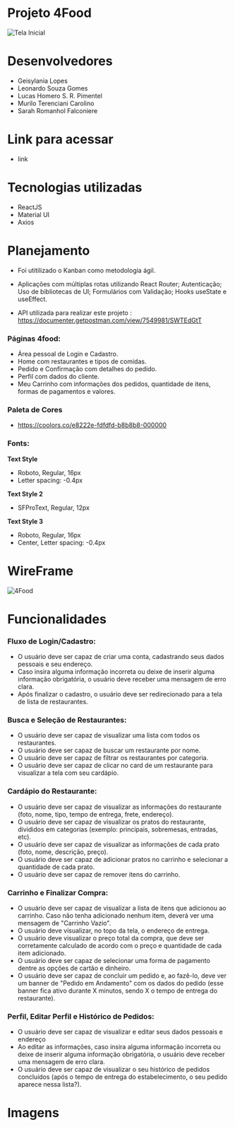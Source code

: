# Projeto 4Food 
![Tela Inicial](https://user-images.githubusercontent.com/86701927/139736513-c05e5ab1-9a65-4c19-9692-cad07c1a6f0b.png)

# Desenvolvedores

- Geisylania Lopes
- Leonardo Souza Gomes
- Lucas Homero S. R. Pimentel
- Murilo Terenciani Carolino
- Sarah Romanhol Falconiere

# Link para acessar

- link

# Tecnologias utilizadas

- ReactJS
- Material UI
- Axios

# Planejamento

- Foi utitilizado o Kanban como metodologia ágil.
- Aplicações com múltiplas rotas utilizando React Router;  Autenticação;  Uso de bibliotecas de UI;  Formulários com Validação;  Hooks useState e useEffect.

- API utilizada para realizar este projeto : https://documenter.getpostman.com/view/7549981/SWTEdGtT
 
### Páginas 4food:
 - Área pessoal de Login e Cadastro.
 - Home com restaurantes e tipos de comidas.
 - Pedido e Confirmação com detalhes do pedido. 
 - Perfil com dados do cliente.
 - Meu Carrinho com informações dos pedidos, quantidade de itens, formas de pagamentos e valores.
 
### Paleta de Cores
- https://coolors.co/e8222e-fdfdfd-b8b8b8-000000
### Fonts: 
**Text Style**
- Roboto, Regular, 16px 
- Letter spacing: -0.4px

**Text Style 2**
- SFProText, Regular, 12px

**Text Style 3**
- Roboto, Regular, 16px
- Center, Letter spacing: -0.4px

# WireFrame
![4Food](https://user-images.githubusercontent.com/86701927/139913544-4af965ad-64dc-423d-9450-04e68d97655b.png)

# Funcionalidades

### Fluxo de Login/Cadastro:
- O usuário deve ser capaz de criar uma conta, cadastrando seus dados pessoais e seu endereço.
- Caso insira alguma informação incorreta ou deixe de inserir alguma informação obrigatória, o usuário deve receber uma mensagem de erro clara.
- Após finalizar o cadastro, o usuário deve ser redirecionado para a tela de lista de restaurantes.

### Busca e Seleção de Restaurantes:
- O usuário deve ser capaz de visualizar uma lista com todos os restaurantes.
- O usuário deve ser capaz de buscar um restaurante por nome.
- O usuário deve ser capaz de filtrar os restaurantes por categoria.
- O usuário deve ser capaz de clicar no card de um restaurante para visualizar a tela com seu cardápio.

### Cardápio do Restaurante:
- O usuário deve ser capaz de visualizar as informações do restaurante (foto, nome, tipo, tempo de entrega, frete, endereço).
- O usuário deve ser capaz de visualizar os pratos do restaurante, divididos em categorias (exemplo: principais, sobremesas, entradas, etc).
- O usuário deve ser capaz de visualizar as informações de cada prato (foto, nome, descrição, preço).
- O usuário deve ser capaz de adicionar pratos no carrinho e selecionar a quantidade de cada prato.
- O usuário deve ser capaz de remover itens do carrinho.

### Carrinho e Finalizar Compra:
- O usuário deve ser capaz de visualizar a lista de itens que adicionou ao carrinho. Caso não tenha adicionado nenhum item, deverá ver uma mensagem de "Carrinho Vazio".
- O usuário deve visualizar, no topo da tela, o endereço de entrega.
- O usuário deve visualizar o preço total da compra, que deve ser corretamente calculado de acordo com o preço e quantidade de cada item adicionado.
- O usuário deve ser capaz de selecionar uma forma de pagamento dentre as opções de cartão e dinheiro.
- O usuário deve ser capaz de concluir um pedido e, ao fazê-lo, deve ver um banner de "Pedido em Andamento" com os dados do pedido (esse banner fica ativo durante X minutos, sendo X o tempo de entrega do restaurante).

### Perfil, Editar Perfil e Histórico de Pedidos:
- O usuário deve ser capaz de visualizar e editar seus dados pessoais e endereço
- Ao editar as informações, caso insira alguma informação incorreta ou deixe de inserir alguma informação obrigatória, o usuário deve receber uma mensagem de erro clara.
- O usuário deve ser capaz de visualizar o seu histórico de pedidos concluídos (após o tempo de entrega do estabelecimento, o seu pedido aparece nessa lista?).

# Imagens

